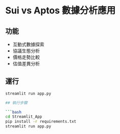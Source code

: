 # Sui vs Aptos 數據分析應用

## 功能
- 互動式數據探索
- 協議生態分析
- 價格走勢比較
- 估值差異分析

## 運行
```bash
streamlit run app.py

## 執行步驟

```bash
cd Streamlit_App
pip install -r requirements.txt
streamlit run app.py